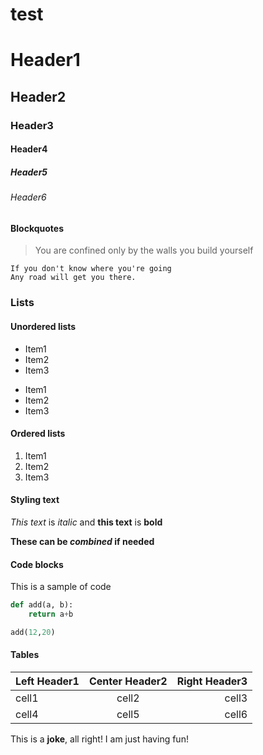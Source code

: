 test
=======



# Header1
## Header2
### Header3
#### Header4
##### Header5
###### Header6


#### Blockquotes

>You are confined only by the walls you build yourself

```
If you don't know where you're going
Any road will get you there.
```

### Lists
#### Unordered lists

* Item1
* Item2
* Item3


- Item1
- Item2
- Item3


#### Ordered lists

1. Item1
2. Item2
3. Item3

#### Styling text

_This text_ is *italic* and **this text** is **bold**

**These can be _combined_ if needed**

#### Code blocks
This is a sample of code


```python
def add(a, b):
	return a+b

add(12,20)
```

#### Tables

| Left Header1 | Center Header2 | Right Header3 |
| :----------- | :------------: | ------------: |
| cell1        | cell2          | cell3         |
| cell4        | cell5          | cell6         |


This is a **joke**, all right!
I am just having fun!
